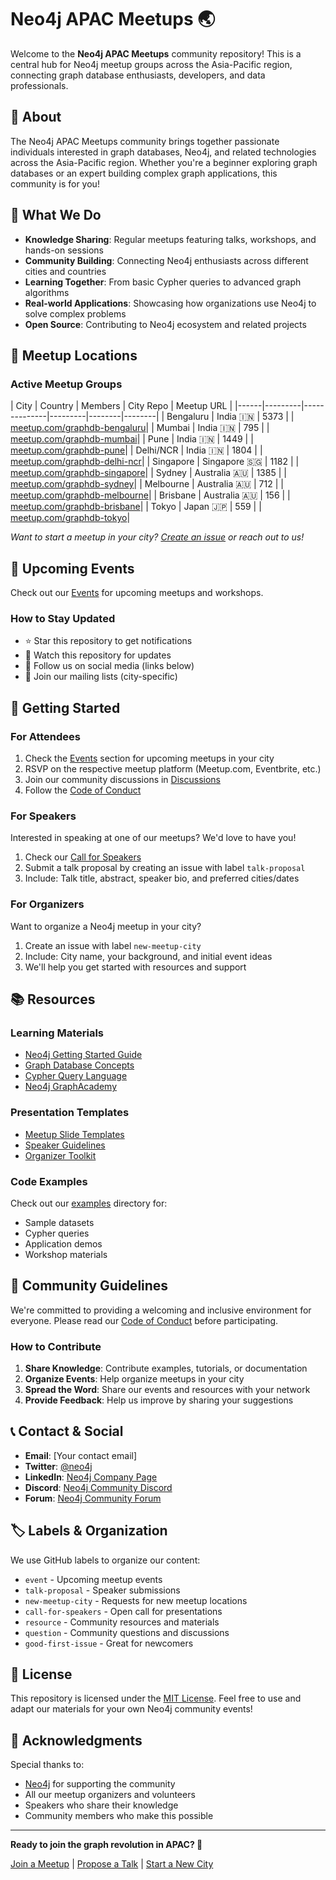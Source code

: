# Neo4j APAC Meetups 🌏

Welcome to the **Neo4j APAC Meetups** community repository! This is a central hub for Neo4j meetup groups across the Asia-Pacific region, connecting graph database enthusiasts, developers, and data professionals.

## 🎯 About

The Neo4j APAC Meetups community brings together passionate individuals interested in graph databases, Neo4j, and related technologies across the Asia-Pacific region. Whether you're a beginner exploring graph databases or an expert building complex graph applications, this community is for you!

## 🌟 What We Do

- **Knowledge Sharing**: Regular meetups featuring talks, workshops, and hands-on sessions
- **Community Building**: Connecting Neo4j enthusiasts across different cities and countries
- **Learning Together**: From basic Cypher queries to advanced graph algorithms
- **Real-world Applications**: Showcasing how organizations use Neo4j to solve complex problems
- **Open Source**: Contributing to Neo4j ecosystem and related projects

## 📍 Meetup Locations

### Active Meetup Groups

| City | Country | Members | City Repo | Meetup URL |
|------|---------|--------------|---------|--------|--------|
| Bengaluru | India 🇮🇳 | 5373 |  | [meetup.com/graphdb-bengaluru](https://www.meetup.com/graphdb-bengaluru)|
| Mumbai | India 🇮🇳 | 795 |  | [meetup.com/graphdb-mumbai](https://www.meetup.com/graphdb-mumbai/)|
| Pune | India 🇮🇳 | 1449 |  | [meetup.com/graphdb-pune](https://www.meetup.com/graphdb-pune)|
| Delhi/NCR | India 🇮🇳 | 1804 |  | [meetup.com/graphdb-delhi-ncr](https://www.meetup.com/graphdb-delhi-ncr/)|
| Singapore | Singapore 🇸🇬 | 1182 |  | [meetup.com/graphdb-singapore](https://www.meetup.com/graphdb-singapore/)|
| Sydney | Australia 🇦🇺 | 1385 |  | [meetup.com/graphdb-sydney](https://www.meetup.com/graphdb-sydney/)|
| Melbourne | Australia 🇦🇺 | 712 |  | [meetup.com/graphdb-melbourne](https://www.meetup.com/graphdb-melbourne/)|
| Brisbane | Australia 🇦🇺 | 156 |  | [meetup.com/graphdb-brisbane](https://www.meetup.com/graphdb-brisbane/)|
| Tokyo | Japan 🇯🇵 | 559 |  | [meetup.com/graphdb-tokyo](https://www.meetup.com/graphdb-tokyo/)|

*Want to start a meetup in your city? [Create an issue](../../issues/new) or reach out to us!*

## 📅 Upcoming Events

Check out our [Events](../../issues?q=is%3Aissue+is%3Aopen+label%3Aevent) for upcoming meetups and workshops.

### How to Stay Updated
- ⭐ Star this repository to get notifications
- 👀 Watch this repository for updates
- 📢 Follow us on social media (links below)
- 📧 Join our mailing lists (city-specific)

## 🚀 Getting Started

### For Attendees
1. Check the [Events](../../issues?q=is%3Aissue+is%3Aopen+label%3Aevent) section for upcoming meetups in your city
2. RSVP on the respective meetup platform (Meetup.com, Eventbrite, etc.)
3. Join our community discussions in [Discussions](../../discussions)
4. Follow the [Code of Conduct](CODE_OF_CONDUCT.md)

### For Speakers
Interested in speaking at one of our meetups? We'd love to have you!

1. Check our [Call for Speakers](../../issues?q=is%3Aissue+is%3Aopen+label%3A%22call+for+speakers%22)
2. Submit a talk proposal by creating an issue with label `talk-proposal`
3. Include: Talk title, abstract, speaker bio, and preferred cities/dates

### For Organizers
Want to organize a Neo4j meetup in your city?

1. Create an issue with label `new-meetup-city`
2. Include: City name, your background, and initial event ideas
3. We'll help you get started with resources and support

## 📚 Resources

### Learning Materials
- [Neo4j Getting Started Guide](https://neo4j.com/developer/get-started/)
- [Graph Database Concepts](https://neo4j.com/developer/graph-database/)
- [Cypher Query Language](https://neo4j.com/developer/cypher/)
- [Neo4j GraphAcademy](https://graphacademy.neo4j.com/)

### Presentation Templates
- [Meetup Slide Templates](./resources/templates/)
- [Speaker Guidelines](./resources/speaker-guidelines.md)
- [Organizer Toolkit](./resources/organizer-toolkit.md)

### Code Examples
Check out our [examples](./examples/) directory for:
- Sample datasets
- Cypher queries
- Application demos
- Workshop materials

## 🤝 Community Guidelines

We're committed to providing a welcoming and inclusive environment for everyone. Please read our [Code of Conduct](CODE_OF_CONDUCT.md) before participating.

### How to Contribute

1. **Share Knowledge**: Contribute examples, tutorials, or documentation
2. **Organize Events**: Help organize meetups in your city
3. **Spread the Word**: Share our events and resources with your network
4. **Provide Feedback**: Help us improve by sharing your suggestions

## 📞 Contact & Social

- **Email**: [Your contact email]
- **Twitter**: [@neo4j](https://twitter.com/neo4j)
- **LinkedIn**: [Neo4j Company Page](https://www.linkedin.com/company/neo4j/)
- **Discord**: [Neo4j Community Discord](https://discord.gg/neo4j)
- **Forum**: [Neo4j Community Forum](https://community.neo4j.com/)

## 🏷️ Labels & Organization

We use GitHub labels to organize our content:

- `event` - Upcoming meetup events
- `talk-proposal` - Speaker submissions
- `new-meetup-city` - Requests for new meetup locations
- `call-for-speakers` - Open call for presentations
- `resource` - Community resources and materials
- `question` - Community questions and discussions
- `good-first-issue` - Great for newcomers

## 📜 License

This repository is licensed under the [MIT License](LICENSE). Feel free to use and adapt our materials for your own Neo4j community events!

## 🙏 Acknowledgments

Special thanks to:
- [Neo4j](https://neo4j.com/) for supporting the community
- All our meetup organizers and volunteers
- Speakers who share their knowledge
- Community members who make this possible

---

**Ready to join the graph revolution in APAC? 🚀**

[Join a Meetup](../../issues?q=is%3Aissue+is%3Aopen+label%3Aevent) | [Propose a Talk](../../issues/new?template=talk-proposal.md) | [Start a New City](../../issues/new?template=new-city.md)
